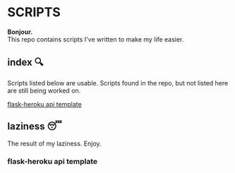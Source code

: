 # SCRIPTS

<b>Bonjour.</b><br>
This repo contains scripts I've written to make my life easier.<br>
## index 🔍
Scripts listed below are usable. Scripts found in the repo, but not listed here are still being worked on.

[flask-heroku api template](https://github.com/theFlawlessHack/scripts/blob/master/README.md#flask-heroku-api-template)
## laziness 😴
The result of my laziness. Enjoy.
### flask-heroku api template
 
